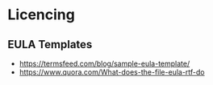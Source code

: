 # Licencing


## EULA Templates

- https://termsfeed.com/blog/sample-eula-template/
- https://www.quora.com/What-does-the-file-eula-rtf-do
